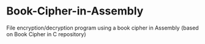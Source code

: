 # Book-Cipher-in-Assembly
File encryption/decryption program using a book cipher in Assembly (based on Book Cipher in C repository)
